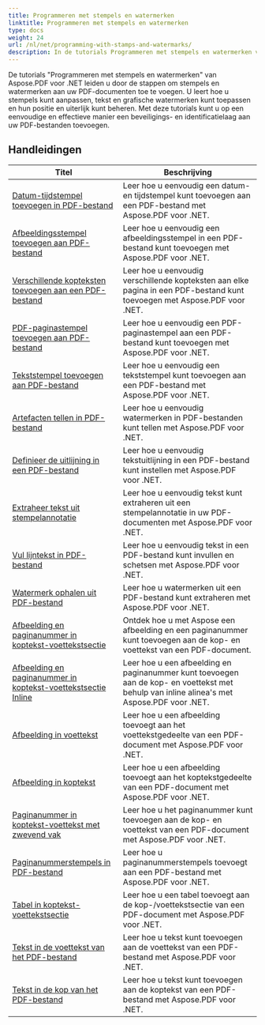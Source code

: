 ```yaml
---
title: Programmeren met stempels en watermerken
linktitle: Programmeren met stempels en watermerken
type: docs
weight: 24
url: /nl/net/programming-with-stamps-and-watermarks/
description: In de tutorials Programmeren met stempels en watermerken van Aspose.PDF voor .NET leert u hoe u beveiligings- en personalisatie-elementen aan uw PDF-documenten kunt toevoegen.
---
```


De tutorials "Programmeren met stempels en watermerken" van Aspose.PDF voor .NET leiden u door de stappen om stempels en watermerken aan uw PDF-documenten toe te voegen. U leert hoe u stempels kunt aanpassen, tekst en grafische watermerken kunt toepassen en hun positie en uiterlijk kunt beheren. Met deze tutorials kunt u op een eenvoudige en effectieve manier een beveiligings- en identificatielaag aan uw PDF-bestanden toevoegen.

## Handleidingen
| Titel | Beschrijving |
| --- | --- | 
| [Datum-tijdstempel toevoegen in PDF-bestand](./add-date-time-stamp/) | Leer hoe u eenvoudig een datum- en tijdstempel kunt toevoegen aan een PDF-bestand met Aspose.PDF voor .NET. |  
| [Afbeeldingsstempel toevoegen aan PDF-bestand](./add-image-stamp/) | Leer hoe u eenvoudig een afbeeldingsstempel in een PDF-bestand kunt toevoegen met Aspose.PDF voor .NET. |  
| [Verschillende kopteksten toevoegen aan een PDF-bestand](./adding-different-headers/) | Leer hoe u eenvoudig verschillende kopteksten aan elke pagina in een PDF-bestand kunt toevoegen met Aspose.PDF voor .NET. |  
| [PDF-paginastempel toevoegen aan PDF-bestand](./add-pdf-page-stamp/) | Leer hoe u eenvoudig een PDF-paginastempel aan een PDF-bestand kunt toevoegen met Aspose.PDF voor .NET. |  
| [Tekststempel toevoegen aan PDF-bestand](./add-text-stamp/) | Leer hoe u eenvoudig een tekststempel kunt toevoegen aan een PDF-bestand met Aspose.PDF voor .NET. |  
| [Artefacten tellen in PDF-bestand](./counting-artifacts/) | Leer hoe u eenvoudig watermerken in PDF-bestanden kunt tellen met Aspose.PDF voor .NET. |  
| [Definieer de uitlijning in een PDF-bestand](./define-alignment/) | Leer hoe u eenvoudig tekstuitlijning in een PDF-bestand kunt instellen met Aspose.PDF voor .NET. |  
| [Extraheer tekst uit stempelannotatie](./extract-text-from-stamp-annotation/) | Leer hoe u eenvoudig tekst kunt extraheren uit een stempelannotatie in uw PDF-documenten met Aspose.PDF voor .NET. |  
| [Vul lijntekst in PDF-bestand](./fill-stroke-text/) | Leer hoe u eenvoudig tekst in een PDF-bestand kunt invullen en schetsen met Aspose.PDF voor .NET. |  
| [Watermerk ophalen uit PDF-bestand](./get-watermark/) | Leer hoe u watermerken uit een PDF-bestand kunt extraheren met Aspose.PDF voor .NET. |  
| [Afbeelding en paginanummer in koptekst-voettekstsectie](./image-and-page-number-in-header-footer-section/) | Ontdek hoe u met Aspose een afbeelding en een paginanummer kunt toevoegen aan de kop- en voettekst van een PDF-document. |  
| [Afbeelding en paginanummer in koptekst-voettekstsectie Inline](./image-and-page-number-in-header-footer-section-inline/) | Leer hoe u een afbeelding en paginanummer kunt toevoegen aan de kop- en voettekst met behulp van inline alinea's met Aspose.PDF voor .NET. |  
| [Afbeelding in voettekst](./image-in-footer/) | Leer hoe u een afbeelding toevoegt aan het voettekstgedeelte van een PDF-document met Aspose.PDF voor .NET. |  
| [Afbeelding in koptekst](./image-in-header/) | Leer hoe u een afbeelding toevoegt aan het koptekstgedeelte van een PDF-document met Aspose.PDF voor .NET. |  
| [Paginanummer in koptekst-voettekst met zwevend vak](./page-number-in-header-footer-using-floating-box/) | Leer hoe u het paginanummer kunt toevoegen aan de kop- en voettekst van een PDF-document met Aspose.PDF voor .NET. |  
| [Paginanummerstempels in PDF-bestand](./page-number-stamps/) | Leer hoe u paginanummerstempels toevoegt aan een PDF-bestand met Aspose.PDF voor .NET. |  
| [Tabel in koptekst-voettekstsectie](./table-in-header-footer-section/) | Leer hoe u een tabel toevoegt aan de kop-/voettekstsectie van een PDF-document met Aspose.PDF voor .NET. |  
| [Tekst in de voettekst van het PDF-bestand](./text-in-footer/) | Leer hoe u tekst kunt toevoegen aan de voettekst van een PDF-bestand met Aspose.PDF voor .NET. |  
| [Tekst in de kop van het PDF-bestand](./text-in-header/) | Leer hoe u tekst kunt toevoegen aan de koptekst van een PDF-bestand met Aspose.PDF voor .NET. |  